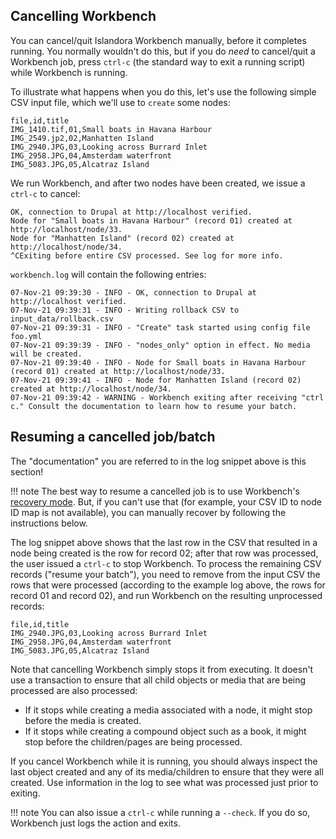 ## Cancelling Workbench

You can cancel/quit Islandora Workbench manually, before it completes running. You normally wouldn't do this, but if you do *need* to cancel/quit a Workbench job, press `ctrl-c` (the standard way to exit a running script) while Workbench is running.

To illustrate what happens when you do this, let's use the following simple CSV input file, which we'll use to `create` some nodes:

```text
file,id,title
IMG_1410.tif,01,Small boats in Havana Harbour
IMG_2549.jp2,02,Manhatten Island
IMG_2940.JPG,03,Looking across Burrard Inlet
IMG_2958.JPG,04,Amsterdam waterfront
IMG_5083.JPG,05,Alcatraz Island
```

We run Workbench, and after two nodes have been created, we issue a `ctrl-c` to cancel:

```text
OK, connection to Drupal at http://localhost verified.
Node for "Small boats in Havana Harbour" (record 01) created at http://localhost/node/33.
Node for "Manhatten Island" (record 02) created at http://localhost/node/34.
^CExiting before entire CSV processed. See log for more info.
```

`workbench.log` will contain the following entries:

```text
07-Nov-21 09:39:30 - INFO - OK, connection to Drupal at http://localhost verified.
07-Nov-21 09:39:31 - INFO - Writing rollback CSV to input_data/rollback.csv
07-Nov-21 09:39:31 - INFO - "Create" task started using config file foo.yml
07-Nov-21 09:39:39 - INFO - "nodes_only" option in effect. No media will be created.
07-Nov-21 09:39:40 - INFO - Node for Small boats in Havana Harbour (record 01) created at http://localhost/node/33.
07-Nov-21 09:39:41 - INFO - Node for Manhatten Island (record 02) created at http://localhost/node/34.
07-Nov-21 09:39:42 - WARNING - Workbench exiting after receiving "ctrl c." Consult the documentation to learn how to resume your batch.
```

## Resuming a cancelled job/batch

The "documentation" you are referred to in the log snippet above is this section!

!!! note
    The best way to resume a cancelled job is to use Workbench's [recovery mode](/islandora_workbench_docs/recovery_mode/). But, if you can't use that (for example, your CSV ID to node ID map is not available), you can manually recover by following the instructions below.

The log snippet above shows that the last row in the CSV that resulted in a node being created is the row for record 02; after that row was processed, the user issued a `ctrl-c` to stop Workbench. To process the remaining CSV records ("resume your batch"), you need to remove from the input CSV the rows that were processed (according to the example log above, the rows for record 01 and record 02), and run Workbench on the resulting unprocessed records:

```text
file,id,title
IMG_2940.JPG,03,Looking across Burrard Inlet
IMG_2958.JPG,04,Amsterdam waterfront
IMG_5083.JPG,05,Alcatraz Island
```

Note that cancelling Workbench simply stops it from executing. It doesn't use a transaction to ensure that all child objects or media that are being processed are also processed:

* If it stops while creating a media associated with a node, it might stop before the media is created.
* If it stops while creating a compound object such as a book, it might stop before the children/pages are being processed.

If you cancel Workbench while it is running, you should always inspect the last object created and any of its media/children to ensure that they were all created. Use information in the log to see what was processed just prior to exiting.

!!! note
    You can also issue a `ctrl-c` while running a `--check`. If you do so, Workbench just logs the action and exits.
